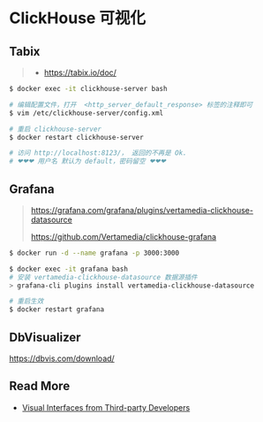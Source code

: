 # ClickHouse 可视化

## Tabix

> - https://tabix.io/doc/

```bash
$ docker exec -it clickhouse-server bash

# 编辑配置文件，打开  <http_server_default_response> 标签的注释即可
$ vim /etc/clickhouse-server/config.xml

# 重启 clickhouse-server
$ docker restart clickhouse-server

# 访问 http://localhost:8123/， 返回的不再是 Ok.
# ❤❤❤ 用户名 默认为 default，密码留空 ❤❤❤
```

## Grafana

> https://grafana.com/grafana/plugins/vertamedia-clickhouse-datasource
>
> https://github.com/Vertamedia/clickhouse-grafana

```bash
$ docker run -d --name grafana -p 3000:3000 

$ docker exec -it grafana bash
# 安装 vertamedia-clickhouse-datasource 数据源插件
> grafana-cli plugins install vertamedia-clickhouse-datasource

# 重启生效
$ docker restart grafana
```

## DbVisualizer

https://dbvis.com/download/



## Read More

- [Visual Interfaces from Third-party Developers](https://clickhouse.tech/docs/en/interfaces/third-party/gui/)